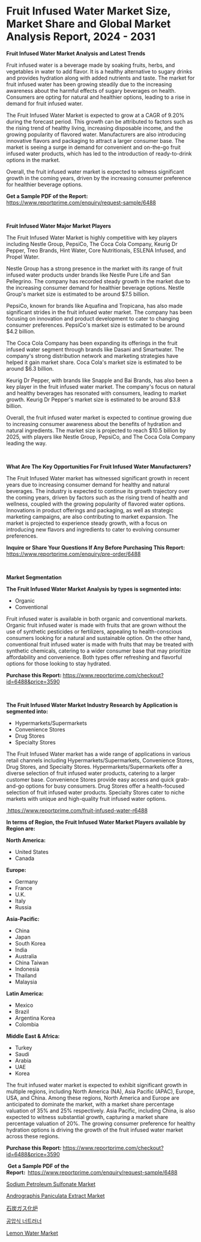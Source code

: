 <p><h1>Fruit Infused Water Market Size, Market Share and Global Market Analysis Report, 2024 - 2031</h1></p><p><strong>Fruit Infused Water Market Analysis and Latest Trends</strong></p>
<p><p>Fruit infused water is a beverage made by soaking fruits, herbs, and vegetables in water to add flavor. It is a healthy alternative to sugary drinks and provides hydration along with added nutrients and taste. The market for fruit infused water has been growing steadily due to the increasing awareness about the harmful effects of sugary beverages on health. Consumers are opting for natural and healthier options, leading to a rise in demand for fruit infused water.</p><p>The Fruit Infused Water Market is expected to grow at a CAGR of 9.20% during the forecast period. This growth can be attributed to factors such as the rising trend of healthy living, increasing disposable income, and the growing popularity of flavored water. Manufacturers are also introducing innovative flavors and packaging to attract a larger consumer base. The market is seeing a surge in demand for convenient and on-the-go fruit infused water products, which has led to the introduction of ready-to-drink options in the market.</p><p>Overall, the fruit infused water market is expected to witness significant growth in the coming years, driven by the increasing consumer preference for healthier beverage options.</p></p>
<p><strong>Get a Sample PDF of the Report:&nbsp;</strong> <a href="https://www.reportprime.com/enquiry/request-sample/6488">https://www.reportprime.com/enquiry/request-sample/6488</a></p>
<p>&nbsp;</p>
<p><strong>Fruit Infused Water Major Market Players</strong></p>
<p><p>The Fruit Infused Water Market is highly competitive with key players including Nestle Group, PepsiCo, The Coca Cola Company, Keurig Dr Pepper, Treo Brands, Hint Water, Core Nutritionals, ESLENA Infused, and Propel Water. </p><p>Nestle Group has a strong presence in the market with its range of fruit infused water products under brands like Nestle Pure Life and San Pellegrino. The company has recorded steady growth in the market due to the increasing consumer demand for healthier beverage options. Nestle Group's market size is estimated to be around $7.5 billion.</p><p>PepsiCo, known for brands like Aquafina and Tropicana, has also made significant strides in the fruit infused water market. The company has been focusing on innovation and product development to cater to changing consumer preferences. PepsiCo's market size is estimated to be around $4.2 billion.</p><p>The Coca Cola Company has been expanding its offerings in the fruit infused water segment through brands like Dasani and Smartwater. The company's strong distribution network and marketing strategies have helped it gain market share. Coca Cola's market size is estimated to be around $6.3 billion.</p><p>Keurig Dr Pepper, with brands like Snapple and Bai Brands, has also been a key player in the fruit infused water market. The company's focus on natural and healthy beverages has resonated with consumers, leading to market growth. Keurig Dr Pepper's market size is estimated to be around $3.8 billion.</p><p>Overall, the fruit infused water market is expected to continue growing due to increasing consumer awareness about the benefits of hydration and natural ingredients. The market size is projected to reach $10.5 billion by 2025, with players like Nestle Group, PepsiCo, and The Coca Cola Company leading the way.</p></p>
<p>&nbsp;</p>
<p><strong>What Are The Key Opportunities For Fruit Infused Water Manufacturers?</strong></p>
<p><p>The Fruit Infused Water market has witnessed significant growth in recent years due to increasing consumer demand for healthy and natural beverages. The industry is expected to continue its growth trajectory over the coming years, driven by factors such as the rising trend of health and wellness, coupled with the growing popularity of flavored water options. Innovations in product offerings and packaging, as well as strategic marketing campaigns, are also contributing to market expansion. The market is projected to experience steady growth, with a focus on introducing new flavors and ingredients to cater to evolving consumer preferences.</p></p>
<p><strong>Inquire or Share Your Questions If Any Before Purchasing This Report:</strong> <a href="https://www.reportprime.com/enquiry/pre-order/6488">https://www.reportprime.com/enquiry/pre-order/6488</a></p>
<p>&nbsp;</p>
<p><strong>Market Segmentation</strong></p>
<p><strong>The Fruit Infused Water Market Analysis by types is segmented into:</strong></p>
<p><ul><li>Organic</li><li>Conventional</li></ul></p>
<p><p>Fruit infused water is available in both organic and conventional markets. Organic fruit infused water is made with fruits that are grown without the use of synthetic pesticides or fertilizers, appealing to health-conscious consumers looking for a natural and sustainable option. On the other hand, conventional fruit infused water is made with fruits that may be treated with synthetic chemicals, catering to a wider consumer base that may prioritize affordability and convenience. Both types offer refreshing and flavorful options for those looking to stay hydrated.</p></p>
<p><strong>Purchase this Report:&nbsp;</strong><a href="https://www.reportprime.com/checkout?id=6488&price=3590">https://www.reportprime.com/checkout?id=6488&price=3590</a></p>
<p>&nbsp;</p>
<p><strong>The Fruit Infused Water Market Industry Research by Application is segmented into:</strong></p>
<p><ul><li>Hypermarkets/Supermarkets</li><li>Convenience Stores</li><li>Drug Stores</li><li>Specialty Stores</li></ul></p>
<p><p>The Fruit Infused Water market has a wide range of applications in various retail channels including Hypermarkets/Supermarkets, Convenience Stores, Drug Stores, and Specialty Stores. Hypermarkets/Supermarkets offer a diverse selection of fruit infused water products, catering to a larger customer base. Convenience Stores provide easy access and quick grab-and-go options for busy consumers. Drug Stores offer a health-focused selection of fruit infused water products. Specialty Stores cater to niche markets with unique and high-quality fruit infused water options.</p></p>
<p><a href="https://www.reportprime.com/fruit-infused-water-r6488">&nbsp;https://www.reportprime.com/fruit-infused-water-r6488</a></p>
<p><strong>In terms of Region, the Fruit Infused Water Market Players available by Region are:</strong></p>
<p>
    <p> <strong> North America: </strong>
        <ul>
            <li>United States</li>
            <li>Canada</li>
        </ul>
        </p> 
    <p> <strong> Europe: </strong>
        <ul>
            <li>Germany</li>
            <li>France</li>
            <li>U.K.</li>
            <li>Italy</li>
            <li>Russia</li>
        </ul>
        </p> 
    <p> <strong> Asia-Pacific: </strong>
        <ul>
            <li>China</li>
            <li>Japan</li>
            <li>South Korea</li>
            <li>India</li>
            <li>Australia</li>
            <li>China Taiwan</li>
            <li>Indonesia</li>
            <li>Thailand</li>
            <li>Malaysia</li>
        </ul>
        </p> 
    <p> <strong> Latin America: </strong>
        <ul>
            <li>Mexico</li>
            <li>Brazil</li>
            <li>Argentina Korea</li>
            <li>Colombia</li>
        </ul>
        </p> 
    <p> <strong> Middle East & Africa: </strong>
        <ul>
            <li>Turkey</li>
            <li>Saudi</li>
            <li>Arabia</li>
            <li>UAE</li>
            <li>Korea</li>
        </ul>
    </p>
    </p>
<p><p>The fruit infused water market is expected to exhibit significant growth in multiple regions, including North America (NA), Asia Pacific (APAC), Europe, USA, and China. Among these regions, North America and Europe are anticipated to dominate the market, with a market share percentage valuation of 35% and 25% respectively. Asia Pacific, including China, is also expected to witness substantial growth, capturing a market share percentage valuation of 20%. The growing consumer preference for healthy hydration options is driving the growth of the fruit infused water market across these regions.</p></p>
<p><strong>Purchase this Report: </strong><a href="https://www.reportprime.com/checkout?id=6488&price=3590">https://www.reportprime.com/checkout?id=6488&price=3590</a></p>
<p>&nbsp;<strong>Get a Sample PDF of the Report:&nbsp;&nbsp;</strong><a href="https://www.reportprime.com/enquiry/request-sample/6488">https://www.reportprime.com/enquiry/request-sample/6488</a></p>
<p><strong></strong></p>
<p><p><a href="https://issuu.com/reportprime-2/docs/sodium-petroleum-sulfonate-market-size-2030.pptx">Sodium Petroleum Sulfonate Market</a></p><p><a href="https://issuu.com/reportprime-2/docs/andrographis-paniculata-extract-market-size-2030.p">Andrographis Paniculata Extract Market</a></p><p><a href="https://github.com/ddwcuskozol07187/Market-Research-Report-List-1/blob/main/412671719255.md">石炭ガス化炉</a></p><p><a href="https://github.com/rsg307664904/Market-Research-Report-List-1/blob/main/295341117853.md">공압식 너트러너</a></p><p><a href="https://github.com/mancsybtousav/Market-Research-Report-List-1/blob/main/lemon-water-market.md">Lemon Water Market</a></p></p>